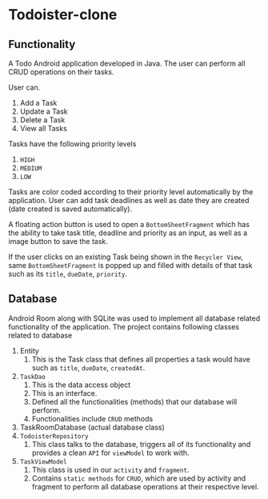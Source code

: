 # Todoister-clone

## Functionality
A Todo Android application developed in Java.
The user can perform all CRUD operations on their tasks.

User can.
1. Add a Task
2. Update a Task
3. Delete a Task
4. View all Tasks

Tasks have the following priority levels
1. `HIGH`
2. `MEDIUM`
3. `LOW`

Tasks are color coded according to their priority level automatically by the application.
User can add task deadlines as well as date they are created (date created is saved automatically).

A floating action button is used to open a `BottomSheetFragment` which has the ability to take task title, deadline and priority as an
input, as well as a image button to save the task.

If the user clicks on an existing Task being shown in the `Recycler View`, same `BottomSheetFragment` is popped up and filled with
details of that task such as its `title`, `dueDate`, `priority`.

## Database

Android Room along with SQLite was used to implement all database related functionality of the application.
The project contains following classes related to database

1. Entity
    1. This is the Task class that defines all properties a task would have such as `title`, `dueDate`, `createdAt`.
2. `TaskDao`
    1. This is the data access object
    2. This is an interface.
    3. Defined all the functionalities (methods) that our database will perform.
    4. Functionalities include `CRUD` methods
3. TaskRoomDatabase (actual database class)
4. `TodoisterRepository`
    1. This class talks to the database, triggers all of its functionality and provides a clean `API` for `viewModel` to work with.
5. `TaskViewModel`
    1. This class is used in our `activity` and `fragment`.
    2. Contains `static methods` for `CRUD`, which are used by activity and fragment to perform all
    database operations at their respective level.
